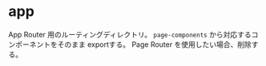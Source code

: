 # app

App Router 用のルーティングディレクトリ。
`page-components` から対応するコンポーネントをそのまま exportする。
Page Router を使用したい場合、削除する。
